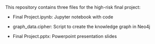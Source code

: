 This repository contains three files for the high-risk final project:

- Final Project.ipynb: Jupyter notebook with code

- graph_data.cipher: Script to create the knowledge graph in Neo4j

- Final Project.pptx: Powerpoint presentation slides 
